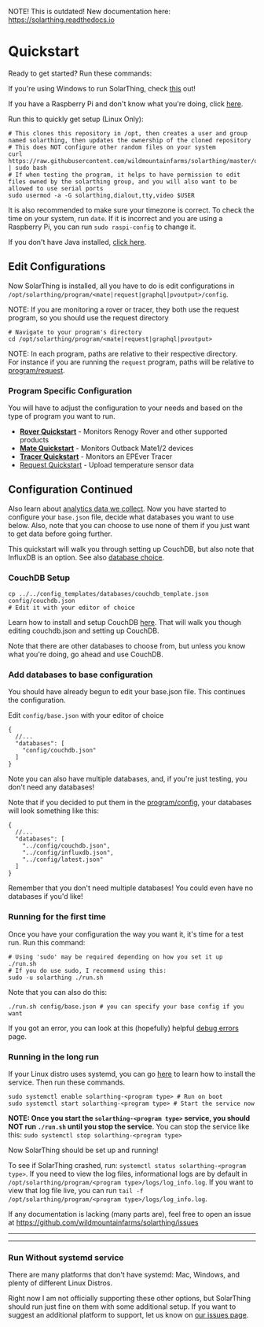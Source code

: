 NOTE! This is outdated! New documentation here: https://solarthing.readthedocs.io

# Quickstart
Ready to get started? Run these commands:

If you're using Windows to run SolarThing, check [this](windows_usage.md) out!

If you have a Raspberry Pi and don't know what you're doing, click [here](./raspberry_pi_setup.md).

Run this to quickly get setup (Linux Only):
```shell script
# This clones this repository in /opt, then creates a user and group named solarthing, then updates the ownership of the cloned repository
# This does NOT configure other random files on your system
curl https://raw.githubusercontent.com/wildmountainfarms/solarthing/master/other/linux/clone_install.sh | sudo bash
# If when testing the program, it helps to have permission to edit files owned by the solarthing group, and you will also want to be allowed to use serial ports
sudo usermod -a -G solarthing,dialout,tty,video $USER
```

It is also recommended to make sure your timezone is correct. To check the time on your system, run `date`. If it is incorrect and
you are using a Raspberry Pi, you can run `sudo raspi-config` to change it.

If you don't have Java installed, [click here](installing_java.md).

## Edit Configurations
Now SolarThing is installed, all you have to do is edit configurations in `/opt/solarthing/program/<mate|request|graphql|pvoutput>/config`.

NOTE: If you are monitoring a rover or tracer, they both use the request program, so you should use the request directory
```shell script
# Navigate to your program's directory
cd /opt/solarthing/program/<mate|request|graphql|pvoutput>
```
NOTE: In each program, paths are relative to their respective directory.<br/>
For instance if you are running the `request` program, paths will be relative to [program/request](../../program/request).

### Program Specific Configuration
You will have to adjust the configuration to your needs and based on the type of program you want to run.

* [**Rover Quickstart**](quickstart_rover.md) - Monitors Renogy Rover and other supported products
* [**Mate Quickstart**](quickstart_mate.md) - Monitors Outback Mate1/2 devices
* [**Tracer Quickstart**](quickstart_tracer.md) - Monitors an EPEver Tracer
* [Request Quickstart](quickstart_request.md) - Upload temperature sensor data

## Configuration Continued
Also learn about [analytics data we collect](./google_analytics.md).
Now you have started to configure your `base.json` file, decide what databases you want to use below. 
Also, note that you can choose to use none of them if you just want to get data before going further.

This quickstart will walk you through setting up CouchDB, but also note that InfluxDB is an option.
See also [database choice](database_choice.md).

### CouchDB Setup
```shell script
cp ../../config_templates/databases/couchdb_template.json config/couchdb.json
# Edit it with your editor of choice
```
Learn how to install and setup CouchDB [here](couchdb_setup.md). That will walk you though editing couchdb.json
and setting up CouchDB.

Note that there are other databases to choose from, but unless you know what you're doing, go ahead and use CouchDB.


### Add databases to base configuration
You should have already begun to edit your base.json file. This continues the configuration.

Edit `config/base.json` with your editor of choice
```json5
{
  //...
  "databases": [
    "config/couchdb.json"
  ]
}
```
Note you can also have multiple databases, and, if you're just testing, you don't need any databases!

Note that if you decided to put them in the [program/config](../../program/config), your databases will look something like this:
```json5
{
  //...
  "databases": [
    "../config/couchdb.json",
    "../config/influxdb.json",
    "../config/latest.json"
  ]
}
```
Remember that you don't need multiple databases! You could even have no databases if you'd like!

### Running for the first time
Once you have your configuration the way you want it, it's time for a test run. Run this command:
```shell script
# Using 'sudo' may be required depending on how you set it up
./run.sh
# If you do use sudo, I recommend using this:
sudo -u solarthing ./run.sh
```
Note that you can also do this:
```shell script
./run.sh config/base.json # you can specify your base config if you want
```

If you got an error, you can look at this (hopefully) helpful [debug errors](debug_errors.md) page.

### Running in the long run
If your Linux distro uses systemd, you can go [here](../systemd/README.md) to learn how to install the service. Then run these commands.
```shell script
sudo systemctl enable solarthing-<program type> # Run on boot
sudo systemctl start solarthing-<program type> # Start the service now
```
**NOTE: Once you start the `solarthing-<program type>` service, you should NOT run `./run.sh` until you stop the service**.
You can stop the service like this: `sudo systemctl stop solarthing-<program type>`


Now SolarThing should be set up and running!

To see if SolarThing crashed, run: `systemctl status solarthing-<program type>`. If you need to view the log files,
informational logs are by default in `/opt/solarthing/program/<program type>/logs/log_info.log`. If you want to view
that log file live, you can run `tail -f /opt/solarthing/program/<program type>/logs/log_info.log`.

If any documentation is lacking (many parts are), feel free to open an issue at https://github.com/wildmountainfarms/solarthing/issues

---

---

### Run Without systemd service
There are many platforms that don't have systemd: Mac, Windows, and plenty of different Linux Distros.

Right now I am not officially supporting these other options, but SolarThing should run just fine
on them with some additional setup. If you want to suggest an additional platform to support, let us know
on [our issues page](https://github.com/wildmountainfarms/solarthing/issues).

